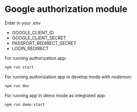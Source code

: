 # Google authorization module

Enter in your .env
- GOOGLE_CLIENT_ID
- GOOGLE_CLIENT_SECRET
- PASSPORT_REDIRECT_SECRET
- LOGIN_REDIRECT

For running authorization app:
```bash
npm run start
```

For running authorization app in develop mode with nodemon:
```bash
npm run dev
```

For running app in demo mode as integrated app:
```bash
npm run demo-start
```
